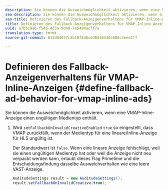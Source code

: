 ```yaml
---
description: Sie können die Ausweichmöglichkeit aktivieren, wenn eine VMAP-Inline-Anzeige einen ungültigen Medientyp enthält.
seo-description: Sie können die Ausweichmöglichkeit aktivieren, wenn eine VMAP-Inline-Anzeige einen ungültigen Medientyp enthält.
seo-title: Definieren des Fallback-Anzeigenverhaltens für VMAP-Inline-Anzeigen
title: Definieren des Fallback-Anzeigenverhaltens für VMAP-Inline-Anzeigen
uuid: a7b5c9a6-f546-4d3a-9d49-7e5484acff7a
translation-type: tm+mt
source-git-commit: 812d04037c3b18f8d8cdd0d18430c686c3eee1ff

---
```



# Definieren des Fallback-Anzeigenverhaltens für VMAP-Inline-Anzeigen {#define-fallback-ad-behavior-for-vmap-inline-ads}

Sie können die Ausweichmöglichkeit aktivieren, wenn eine VMAP-Inline-Anzeige einen ungültigen Medientyp enthält.

1. Wird `setFallbackOnInvalidCreativeEnabled` `true` so eingestellt, dass VMAP zurückfällt, wenn der Medientyp für eine lineare/Inline-Anzeige für HLS ungültig ist.

   Der Standardwert ist `false`. Wenn eine lineare Anzeige fehlschlägt, weil sie einen ungültigen Medientyp hat oder weil die Anzeige nicht neu verpackt werden kann, erlaubt dieses Flag Primetime und die Entscheidungsfindung dasselbe Ausweichverhalten wie eine leere VAST-Anzeige.

   ```java
   AuditudeSettings result = new AuditudeSettings(); 
   result.setFallbackOnInvalidCreative(true);
   ```

